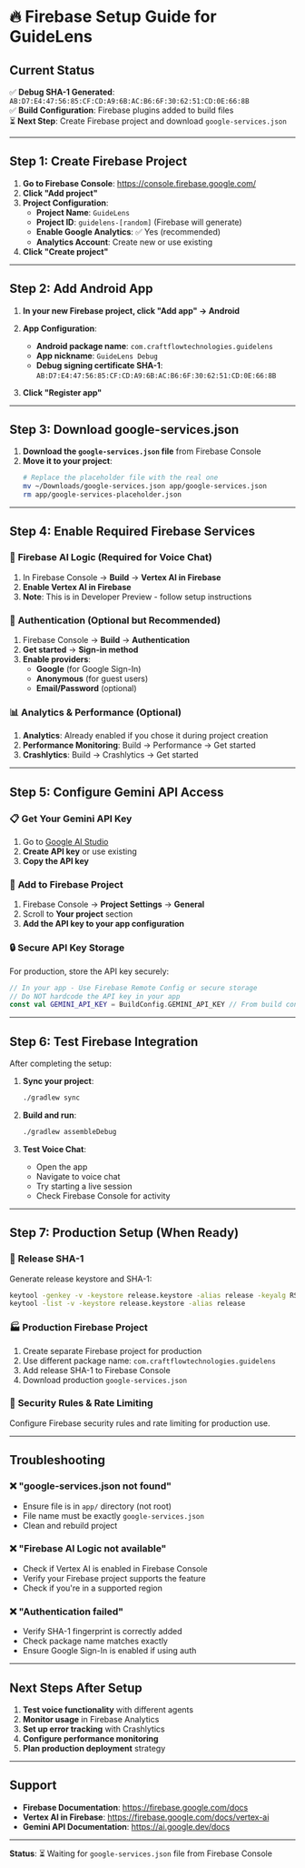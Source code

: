 # 🔥 Firebase Setup Guide for GuideLens

## Current Status
✅ **Debug SHA-1 Generated**: `AB:D7:E4:47:56:85:CF:CD:A9:6B:AC:B6:6F:30:62:51:CD:0E:66:8B`  
✅ **Build Configuration**: Firebase plugins added to build files  
⏳ **Next Step**: Create Firebase project and download `google-services.json`

---

## Step 1: Create Firebase Project

1. **Go to Firebase Console**: https://console.firebase.google.com/
2. **Click "Add project"**
3. **Project Configuration**:
   - **Project Name**: `GuideLens`
   - **Project ID**: `guidelens-[random]` (Firebase will generate)
   - **Enable Google Analytics**: ✅ Yes (recommended)
   - **Analytics Account**: Create new or use existing
4. **Click "Create project"**

---

## Step 2: Add Android App

1. **In your new Firebase project, click "Add app" → Android**
2. **App Configuration**:
   - **Android package name**: `com.craftflowtechnologies.guidelens`
   - **App nickname**: `GuideLens Debug`
   - **Debug signing certificate SHA-1**: `AB:D7:E4:47:56:85:CF:CD:A9:6B:AC:B6:6F:30:62:51:CD:0E:66:8B`

3. **Click "Register app"**

---

## Step 3: Download google-services.json

1. **Download the `google-services.json` file** from Firebase Console
2. **Move it to your project**:
   ```bash
   # Replace the placeholder file with the real one
   mv ~/Downloads/google-services.json app/google-services.json
   rm app/google-services-placeholder.json
   ```

---

## Step 4: Enable Required Firebase Services

### 🎤 **Firebase AI Logic (Required for Voice Chat)**
1. In Firebase Console → **Build** → **Vertex AI in Firebase**
2. **Enable Vertex AI in Firebase**
3. **Note**: This is in Developer Preview - follow setup instructions

### 🔐 **Authentication (Optional but Recommended)**
1. Firebase Console → **Build** → **Authentication**  
2. **Get started** → **Sign-in method**
3. **Enable providers**:
   - **Google** (for Google Sign-In)
   - **Anonymous** (for guest users)
   - **Email/Password** (optional)

### 📊 **Analytics & Performance (Optional)**
1. **Analytics**: Already enabled if you chose it during project creation
2. **Performance Monitoring**: Build → Performance → Get started
3. **Crashlytics**: Build → Crashlytics → Get started

---

## Step 5: Configure Gemini API Access

### 📋 **Get Your Gemini API Key**
1. Go to [Google AI Studio](https://makersuite.google.com/app/apikey)
2. **Create API key** or use existing
3. **Copy the API key**

### 🔧 **Add to Firebase Project**
1. Firebase Console → **Project Settings** → **General**
2. Scroll to **Your project** section
3. **Add the API key to your app configuration**

### 🔒 **Secure API Key Storage**
For production, store the API key securely:

```kotlin
// In your app - Use Firebase Remote Config or secure storage
// Do NOT hardcode the API key in your app
const val GEMINI_API_KEY = BuildConfig.GEMINI_API_KEY // From build config
```

---

## Step 6: Test Firebase Integration

After completing the setup:

1. **Sync your project**: 
   ```bash
   ./gradlew sync
   ```

2. **Build and run**:
   ```bash
   ./gradlew assembleDebug
   ```

3. **Test Voice Chat**:
   - Open the app
   - Navigate to voice chat
   - Try starting a live session
   - Check Firebase Console for activity

---

## Step 7: Production Setup (When Ready)

### 🚀 **Release SHA-1**
Generate release keystore and SHA-1:
```bash
keytool -genkey -v -keystore release.keystore -alias release -keyalg RSA -keysize 2048 -validity 10000
keytool -list -v -keystore release.keystore -alias release
```

### 🏭 **Production Firebase Project**
1. Create separate Firebase project for production
2. Use different package name: `com.craftflowtechnologies.guidelens`
3. Add release SHA-1 to Firebase Console
4. Download production `google-services.json`

### 🔐 **Security Rules & Rate Limiting**
Configure Firebase security rules and rate limiting for production use.

---

## Troubleshooting

### ❌ **"google-services.json not found"**
- Ensure file is in `app/` directory (not root)
- File name must be exactly `google-services.json`
- Clean and rebuild project

### ❌ **"Firebase AI Logic not available"**
- Check if Vertex AI is enabled in Firebase Console
- Verify your Firebase project supports the feature
- Check if you're in a supported region

### ❌ **"Authentication failed"**
- Verify SHA-1 fingerprint is correctly added
- Check package name matches exactly
- Ensure Google Sign-In is enabled if using auth

---

## Next Steps After Setup

1. **Test voice functionality** with different agents
2. **Monitor usage** in Firebase Analytics  
3. **Set up error tracking** with Crashlytics
4. **Configure performance monitoring**
5. **Plan production deployment** strategy

---

## Support

- **Firebase Documentation**: https://firebase.google.com/docs
- **Vertex AI in Firebase**: https://firebase.google.com/docs/vertex-ai
- **Gemini API Documentation**: https://ai.google.dev/docs

---

**Status**: ⏳ Waiting for `google-services.json` file from Firebase Console
